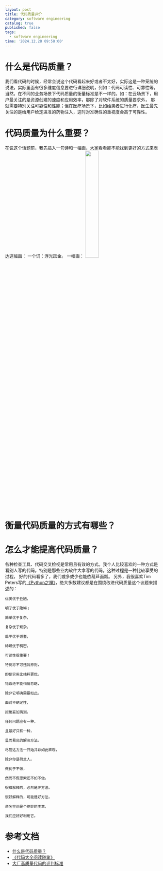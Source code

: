 ```yaml
---
layout: post
title: 代码质量评价
category: software engineering
catalog: true
published: false
tags:
  - software engineering
time: '2024.12.28 09:58:00'
---
```


# 什么是代码质量？
我们看代码的时候，经常会说这个代码看起来好或者不太好，实际这是一种笼统的说法，实际里面有很多维度信息要进行详细说明，列如：代码可读性、可靠性等。
当然，在不同的业务场景下代码质量的衡量标准是不一样的。如：在云场景下，用户最关注的是资源创建的速度和应用效率，那除了对软件系统的质量要求外，
那就需要特别关注可靠性和性能；但在医疗场景下，比如给患者进行化疗，医生最先关注的是给用户给定进准的药物注入，这时对准确性的重视度会高于可靠性。

# 代码质量为什么重要？
在说这个话题前，我先插入一句诗和一幅画，大家看看能不能找到更好的方式来表达这幅画：
一个词：浮光跃金。
一幅画：
<img src="https://pbs.twimg.com/media/Fq6ZLNuWIAIDvLe.jpg:large" width="30%" height="30%">

# 衡量代码质量的方式有哪些？


# 怎么才能提高代码质量？
各种检查工具、代码交叉检视是常用且有效的方式。我个人比较喜欢的一种方式是看别人写的代码，特别是那些业内软件大拿写的代码，这种过程是一种比较享受的过程，
好的代码看多了，我们或多或少也能依葫芦画瓢。
另外，我很喜欢Tim Peters写的[《Python之禅》](https://zh.wikipedia.org/zh-cn/Python%E4%B9%8B%E7%A6%85)，绝大多数建议都是在围绕改进代码质量这个议题来描述的：
```shell
优美优于丑陋，

明了优于隐晦；

简单优于复杂，

复杂优于繁杂，

扁平优于嵌套，

稀疏优于稠密，

可读性很重要！

特例亦不可违背原则，

即使实用比纯粹更优。

错误绝不能悄悄忽略，

除非它明确需要如此。

面对不确定性，

拒绝妄加猜测。

任何问题应有一种，

且最好只有一种，

显而易见的解决方法。

尽管这方法一开始并非如此直观，

除非你是荷兰人。

做优于不做，

然而不假思索还不如不做。

很难解释的，必然是坏方法。

很好解释的，可能是好方法。

命名空间是个绝妙的主意，

我们应好好利用它。
```

# 参考文档
- [什么是代码质量？](https://aws.amazon.com/cn/what-is/code-quality/)
- [《代码大全阅读随笔》](https://shihai1991.github.io/books/2022/05/28/%E4%BB%A3%E7%A0%81%E5%A4%A7%E5%85%A82/)
- [大厂高质量代码的评判标准](https://bbs.huaweicloud.com/blogs/352825)
